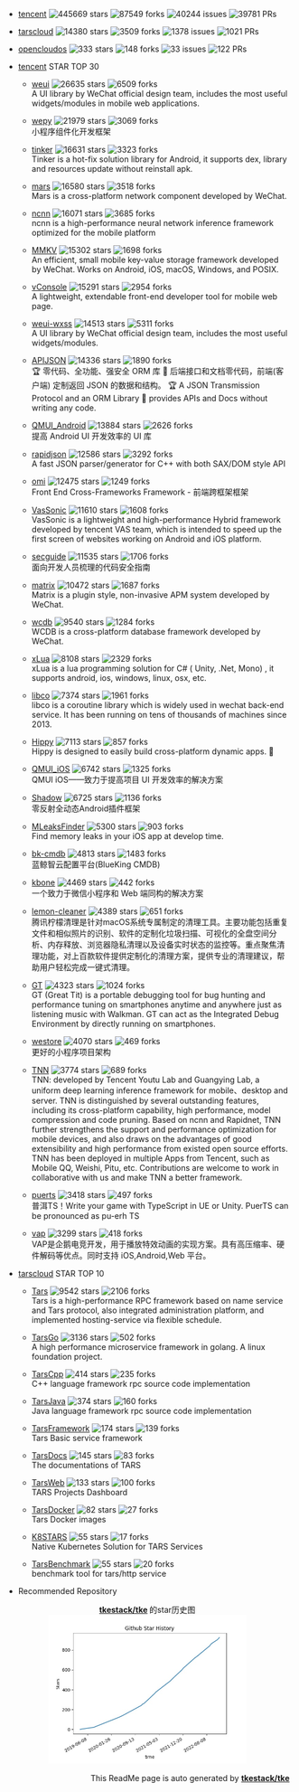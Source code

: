 
+ [tencent](https://github.com/tencent)
![445669 stars](https://img.shields.io/badge/Stars-445669-green)
![87549 forks](https://img.shields.io/badge/Forks-87549-green)
![40244 issues](https://img.shields.io/badge/Issues-40244-green)
![39781 PRs](https://img.shields.io/badge/PRs-39781-green)

+ [tarscloud](https://github.com/tarscloud)
![14380 stars](https://img.shields.io/badge/Stars-14380-green)
![3509 forks](https://img.shields.io/badge/Forks-3509-green)
![1378 issues](https://img.shields.io/badge/Issues-1378-green)
![1021 PRs](https://img.shields.io/badge/PRs-1021-green)

+ [opencloudos](https://github.com/opencloudos)
![333 stars](https://img.shields.io/badge/Stars-333-green)
![148 forks](https://img.shields.io/badge/Forks-148-green)
![33 issues](https://img.shields.io/badge/Issues-33-green)
![122 PRs](https://img.shields.io/badge/PRs-122-green)



+ [tencent](https://github.com/tencent) STAR TOP 30
    
    + [weui](https://github.com/tencent/weui) 
    ![26635 stars](https://img.shields.io/badge/Stars-26635-green)
    ![6509 forks](https://img.shields.io/badge/Forks-6509-green)  
    A UI library by WeChat official design team, includes the most useful widgets/modules in mobile web applications.
    
    + [wepy](https://github.com/tencent/wepy) 
    ![21979 stars](https://img.shields.io/badge/Stars-21979-green)
    ![3069 forks](https://img.shields.io/badge/Forks-3069-green)  
    小程序组件化开发框架
    
    + [tinker](https://github.com/tencent/tinker) 
    ![16631 stars](https://img.shields.io/badge/Stars-16631-green)
    ![3323 forks](https://img.shields.io/badge/Forks-3323-green)  
    Tinker is a hot-fix solution library for Android, it supports dex, library and resources update without reinstall apk.
    
    + [mars](https://github.com/tencent/mars) 
    ![16580 stars](https://img.shields.io/badge/Stars-16580-green)
    ![3518 forks](https://img.shields.io/badge/Forks-3518-green)  
    Mars is a cross-platform network component  developed by WeChat.
    
    + [ncnn](https://github.com/tencent/ncnn) 
    ![16071 stars](https://img.shields.io/badge/Stars-16071-green)
    ![3685 forks](https://img.shields.io/badge/Forks-3685-green)  
    ncnn is a high-performance neural network inference framework optimized for the mobile platform
    
    + [MMKV](https://github.com/tencent/MMKV) 
    ![15302 stars](https://img.shields.io/badge/Stars-15302-green)
    ![1698 forks](https://img.shields.io/badge/Forks-1698-green)  
    An efficient, small mobile key-value storage framework developed by WeChat. Works on Android, iOS, macOS, Windows, and POSIX.
    
    + [vConsole](https://github.com/tencent/vConsole) 
    ![15291 stars](https://img.shields.io/badge/Stars-15291-green)
    ![2954 forks](https://img.shields.io/badge/Forks-2954-green)  
    A lightweight, extendable front-end developer tool for mobile web page.
    
    + [weui-wxss](https://github.com/tencent/weui-wxss) 
    ![14513 stars](https://img.shields.io/badge/Stars-14513-green)
    ![5311 forks](https://img.shields.io/badge/Forks-5311-green)  
    A UI library by WeChat official design team, includes the most useful widgets/modules.
    
    + [APIJSON](https://github.com/tencent/APIJSON) 
    ![14336 stars](https://img.shields.io/badge/Stars-14336-green)
    ![1890 forks](https://img.shields.io/badge/Forks-1890-green)  
    🏆 零代码、全功能、强安全 ORM 库 🚀 后端接口和文档零代码，前端(客户端) 定制返回 JSON 的数据和结构。 🏆 A JSON Transmission Protocol and an ORM Library 🚀  provides APIs and Docs without writing any code.
    
    + [QMUI_Android](https://github.com/tencent/QMUI_Android) 
    ![13884 stars](https://img.shields.io/badge/Stars-13884-green)
    ![2626 forks](https://img.shields.io/badge/Forks-2626-green)  
    提高 Android UI 开发效率的 UI 库
    
    + [rapidjson](https://github.com/tencent/rapidjson) 
    ![12586 stars](https://img.shields.io/badge/Stars-12586-green)
    ![3292 forks](https://img.shields.io/badge/Forks-3292-green)  
    A fast JSON parser/generator for C++ with both SAX/DOM style API
    
    + [omi](https://github.com/tencent/omi) 
    ![12475 stars](https://img.shields.io/badge/Stars-12475-green)
    ![1249 forks](https://img.shields.io/badge/Forks-1249-green)  
     Front End Cross-Frameworks Framework - 前端跨框架框架
    
    + [VasSonic](https://github.com/tencent/VasSonic) 
    ![11610 stars](https://img.shields.io/badge/Stars-11610-green)
    ![1608 forks](https://img.shields.io/badge/Forks-1608-green)  
    VasSonic is a lightweight and high-performance Hybrid framework developed by tencent VAS team, which is intended to speed up the first screen of websites working on Android and iOS platform. 
    
    + [secguide](https://github.com/tencent/secguide) 
    ![11535 stars](https://img.shields.io/badge/Stars-11535-green)
    ![1706 forks](https://img.shields.io/badge/Forks-1706-green)  
    面向开发人员梳理的代码安全指南
    
    + [matrix](https://github.com/tencent/matrix) 
    ![10472 stars](https://img.shields.io/badge/Stars-10472-green)
    ![1687 forks](https://img.shields.io/badge/Forks-1687-green)  
    Matrix is a plugin style, non-invasive APM system developed by WeChat.
    
    + [wcdb](https://github.com/tencent/wcdb) 
    ![9540 stars](https://img.shields.io/badge/Stars-9540-green)
    ![1284 forks](https://img.shields.io/badge/Forks-1284-green)  
    WCDB is a cross-platform database framework developed by WeChat.
    
    + [xLua](https://github.com/tencent/xLua) 
    ![8108 stars](https://img.shields.io/badge/Stars-8108-green)
    ![2329 forks](https://img.shields.io/badge/Forks-2329-green)  
    xLua is a lua programming solution for  C# ( Unity, .Net, Mono) , it supports android, ios, windows, linux, osx, etc.
    
    + [libco](https://github.com/tencent/libco) 
    ![7374 stars](https://img.shields.io/badge/Stars-7374-green)
    ![1961 forks](https://img.shields.io/badge/Forks-1961-green)  
    libco is a coroutine library which is widely used in wechat  back-end service. It has been running on tens of thousands of machines since 2013.
    
    + [Hippy](https://github.com/tencent/Hippy) 
    ![7113 stars](https://img.shields.io/badge/Stars-7113-green)
    ![857 forks](https://img.shields.io/badge/Forks-857-green)  
    Hippy is designed to easily build cross-platform dynamic apps. 👏
    
    + [QMUI_iOS](https://github.com/tencent/QMUI_iOS) 
    ![6742 stars](https://img.shields.io/badge/Stars-6742-green)
    ![1325 forks](https://img.shields.io/badge/Forks-1325-green)  
    QMUI iOS——致力于提高项目 UI 开发效率的解决方案
    
    + [Shadow](https://github.com/tencent/Shadow) 
    ![6725 stars](https://img.shields.io/badge/Stars-6725-green)
    ![1136 forks](https://img.shields.io/badge/Forks-1136-green)  
    零反射全动态Android插件框架
    
    + [MLeaksFinder](https://github.com/tencent/MLeaksFinder) 
    ![5300 stars](https://img.shields.io/badge/Stars-5300-green)
    ![903 forks](https://img.shields.io/badge/Forks-903-green)  
    Find memory leaks in your iOS app at develop time.
    
    + [bk-cmdb](https://github.com/tencent/bk-cmdb) 
    ![4813 stars](https://img.shields.io/badge/Stars-4813-green)
    ![1483 forks](https://img.shields.io/badge/Forks-1483-green)  
    蓝鲸智云配置平台(BlueKing CMDB)
    
    + [kbone](https://github.com/tencent/kbone) 
    ![4469 stars](https://img.shields.io/badge/Stars-4469-green)
    ![442 forks](https://img.shields.io/badge/Forks-442-green)  
    一个致力于微信小程序和 Web 端同构的解决方案
    
    + [lemon-cleaner](https://github.com/tencent/lemon-cleaner) 
    ![4389 stars](https://img.shields.io/badge/Stars-4389-green)
    ![651 forks](https://img.shields.io/badge/Forks-651-green)  
    腾讯柠檬清理是针对macOS系统专属制定的清理工具。主要功能包括重复文件和相似照片的识别、软件的定制化垃圾扫描、可视化的全盘空间分析、内存释放、浏览器隐私清理以及设备实时状态的监控等。重点聚焦清理功能，对上百款软件提供定制化的清理方案，提供专业的清理建议，帮助用户轻松完成一键式清理。
    
    + [GT](https://github.com/tencent/GT) 
    ![4323 stars](https://img.shields.io/badge/Stars-4323-green)
    ![1024 forks](https://img.shields.io/badge/Forks-1024-green)  
    GT (Great Tit) is a portable debugging tool for bug hunting and performance tuning on smartphones anytime and anywhere just as listening music with Walkman. GT can act as the Integrated Debug Environment by directly running on smartphones.
    
    + [westore](https://github.com/tencent/westore) 
    ![4070 stars](https://img.shields.io/badge/Stars-4070-green)
    ![469 forks](https://img.shields.io/badge/Forks-469-green)  
    更好的小程序项目架构
    
    + [TNN](https://github.com/tencent/TNN) 
    ![3774 stars](https://img.shields.io/badge/Stars-3774-green)
    ![689 forks](https://img.shields.io/badge/Forks-689-green)  
    TNN: developed by Tencent Youtu Lab and Guangying Lab, a uniform deep learning inference framework for mobile、desktop and server. TNN is distinguished by several outstanding features, including its cross-platform capability, high performance, model compression and code pruning. Based on ncnn and Rapidnet, TNN further strengthens the support and performance optimization for mobile devices, and also draws on the advantages of good extensibility and high performance from existed open source efforts. TNN has been deployed in multiple Apps from Tencent, such as Mobile QQ, Weishi, Pitu, etc. Contributions are welcome to work in collaborative with us and make TNN a better framework. 
    
    + [puerts](https://github.com/tencent/puerts) 
    ![3418 stars](https://img.shields.io/badge/Stars-3418-green)
    ![497 forks](https://img.shields.io/badge/Forks-497-green)  
    普洱TS！Write your game with TypeScript in UE or Unity. PuerTS can be pronounced as pu-erh TS
    
    + [vap](https://github.com/tencent/vap) 
    ![3299 stars](https://img.shields.io/badge/Stars-3299-green)
    ![418 forks](https://img.shields.io/badge/Forks-418-green)  
    VAP是企鹅电竞开发，用于播放特效动画的实现方案。具有高压缩率、硬件解码等优点。同时支持 iOS,Android,Web 平台。
    

+ [tarscloud](https://github.com/tarscloud) STAR TOP 10
    
    + [Tars](https://github.com/tarscloud/Tars) 
    ![9542 stars](https://img.shields.io/badge/Stars-9542-green)
    ![2106 forks](https://img.shields.io/badge/Forks-2106-green)  
    Tars is a high-performance RPC framework based on name service and Tars protocol, also integrated administration platform, and implemented hosting-service via flexible schedule.
    
    + [TarsGo](https://github.com/tarscloud/TarsGo) 
    ![3136 stars](https://img.shields.io/badge/Stars-3136-green)
    ![502 forks](https://img.shields.io/badge/Forks-502-green)  
    A  high performance microservice  framework  in golang. A linux foundation project.
    
    + [TarsCpp](https://github.com/tarscloud/TarsCpp) 
    ![414 stars](https://img.shields.io/badge/Stars-414-green)
    ![235 forks](https://img.shields.io/badge/Forks-235-green)  
    C++ language framework rpc source code implementation
    
    + [TarsJava](https://github.com/tarscloud/TarsJava) 
    ![374 stars](https://img.shields.io/badge/Stars-374-green)
    ![160 forks](https://img.shields.io/badge/Forks-160-green)  
    Java language framework rpc source code implementation
    
    + [TarsFramework](https://github.com/tarscloud/TarsFramework) 
    ![174 stars](https://img.shields.io/badge/Stars-174-green)
    ![139 forks](https://img.shields.io/badge/Forks-139-green)  
    Tars Basic service framework
    
    + [TarsDocs](https://github.com/tarscloud/TarsDocs) 
    ![145 stars](https://img.shields.io/badge/Stars-145-green)
    ![83 forks](https://img.shields.io/badge/Forks-83-green)  
    The documentations of TARS
    
    + [TarsWeb](https://github.com/tarscloud/TarsWeb) 
    ![133 stars](https://img.shields.io/badge/Stars-133-green)
    ![100 forks](https://img.shields.io/badge/Forks-100-green)  
    TARS Projects Dashboard
    
    + [TarsDocker](https://github.com/tarscloud/TarsDocker) 
    ![82 stars](https://img.shields.io/badge/Stars-82-green)
    ![27 forks](https://img.shields.io/badge/Forks-27-green)  
    Tars Docker  images
    
    + [K8STARS](https://github.com/tarscloud/K8STARS) 
    ![55 stars](https://img.shields.io/badge/Stars-55-green)
    ![17 forks](https://img.shields.io/badge/Forks-17-green)  
    Native Kubernetes  Solution for TARS Services
    
    + [TarsBenchmark](https://github.com/tarscloud/TarsBenchmark) 
    ![55 stars](https://img.shields.io/badge/Stars-55-green)
    ![20 forks](https://img.shields.io/badge/Forks-20-green)  
    benchmark tool for tars/http service
    


+ Recommended Repository  
<p align="center">
      <strong>
        <a href="https://github.com/tkestack/tke" target="_blank">tkestack/tke</a>
      </strong>  的star历史图
  <br>
  <img src="https://raw.githubusercontent.com/ButterAndButterfly/GithubTools/master/data/stars_history.jpg" width="350px"></img>    
</p>

<p align="right">
      This ReadMe page is auto generated by 
      <strong>
        <a href="https://github.com/tkestack/tke" target="_blank">tkestack/tke</a><br>
      </strong>   
</p>